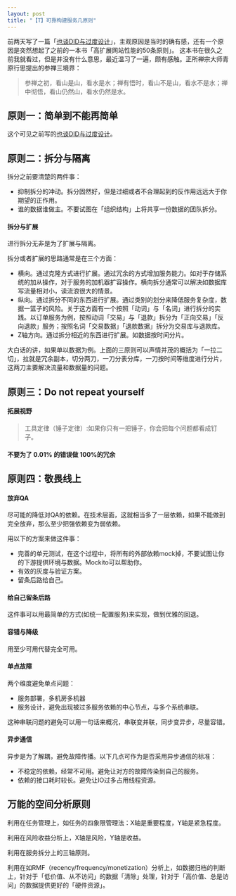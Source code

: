 ```yaml
---
layout: post
title: "【T】可靠构建服务几原则"
---
```


前两天写了一篇「[也谈DID与过度设计](http://younghz.github.io/DID)」，主观原因是当时的确有感，还有一个原因是突然想起了之前的一本书「高扩展网站性能的50条原则」。
这本书在很久之前我就看过，但是并没有什么意思，最近温习了一遍，颇有感触。正所禅宗大师青原行思提出的参禅三境界：

> 参禅之初，看山是山，看水是水；禅有悟时，看山不是山，看水不是水；禅中彻悟，看山仍然山，看水仍然是水。

## 原则一：简单到不能再简单

这个可见之前写的[也谈DID与过度设计](http://younghz.github.io/DID)。

## 原则二：拆分与隔离

拆分之前要清楚的两件事：
* 抑制拆分的冲动。拆分固然好，但是过细或者不合理起到的反作用远远大于你期望的正作用。
* 谁的数据谁做主。不要试图在「组织结构」上将共享一份数据的团队拆分。

#### 拆分与扩展

进行拆分无非是为了扩展与隔离。

拆分或者扩展的思路通常是在三个方面：
* 横向。通过克隆方式进行扩展。通过冗余的方式增加服务能力。如对于存储系统的加从操作，对于服务的加机器扩容操作。横向拆分通常可以解决如数据库写流量相对小，读流浪很大的情景。
* 纵向。通过拆分不同的东西进行扩展。通过类别的划分来降低服务复杂度，数据一篮子的风险。关于这方面有一个按照「动词」与「名词」进行拆分的实践。以订单服务为例，按照动词「交易」与「退款」拆分为「正向交易」「反向退款」服务；按照名词「交易数据」「退款数据」拆分为交易库与退款库。
* Z轴方向。通过拆分相近的东西进行扩展。如数据按时间分片。

大白话的讲，如果单以数据为例。上面的三原则可以声情并茂的概括为「一拉二切」，拉就是冗余副本，切分两刀，一刀分表分库，一刀按时间等维度进行分片，这两刀主要解决流量和数据量的问题。

## 原则三：Do not repeat yourself

#### 拓展视野

> 工具定律（锤子定律）:如果你只有一把锤子，你会把每个问题都看成钉子。

#### 不要为了 0.01% 的错误做 100%的冗余

## 原则四：敬畏线上

#### 放弃QA

尽可能的降低对QA的依赖。在技术层面，这就相当多了一层依赖，如果不能做到完全放弃，那么至少把强依赖变为弱依赖。

用以下的方案来做这件事：
* 完善的单元测试，在这个过程中，将所有的外部依赖mock掉，不要试图让你的下游提供环境与数据。Mockito可以帮助你。
* 有效的灰度与验证方案。
* 留条后路给自己。

#### 给自己留条后路

这件事可以用最简单的方式(如统一配置服务)来实现，做到优雅的回退。

#### 容错与降级

用至少可用代替完全可用。

#### 单点故障

两个维度避免单点问题：
* 服务部署，多机房多机器
* 服务设计，避免出现被过多服务依赖的中心节点，与多个系统串联。

这种串联问题的避免可以用一句话来概况，串联变并联，同步变异步，尽量容错。

#### 异步通信

异步是为了解耦，避免故障传播。以下几点可作为是否采用异步通信的标准：
* 不稳定的依赖，经常不可用。避免让对方的故障传染到自己的服务。
* 依赖的接口耗时较长。避免让IO过多占用线程资源。

## 万能的空间分析原则

利用在任务管理上，如任务的四象限管理法：X轴是重要程度，Y轴是紧急程度。

利用在风险收益分析上，X轴是风险，Y轴是收益。

利用在服务拆分上的三轴原则。

利用在如RMF（recency/frequency/monetization）分析上，如数据归档的判断上，针对于「低价值、从不访问」的数据「清除」处理，针对于「高价值、总是访问」的数据提供更好的「硬件资源」。
